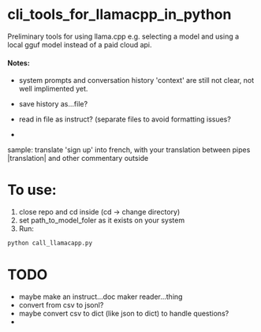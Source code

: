 # cli_tools_for_llamacpp_in_python

Preliminary tools for using llama.cpp e.g. selecting a model and using
a local gguf model instead of a paid cloud api.

#### Notes:
- system prompts and conversation history 'context' are still not clear, not well implimented yet. 


- save history as...file?
- read in file as instruct?
(separate files to avoid formatting issues?
- 
sample:
translate 'sign up' into french, with your translation between pipes |translation| and other commentary outside

# To use:
1. close repo and cd inside (cd -> change directory)
2. set path_to_model_foler as it exists on your system
3. Run:
```python
python call_llamacapp.py
```


# TODO
- maybe make an instruct...doc maker reader...thing
- convert from csv to jsonl?
- maybe convert csv to dict (like json to dict) to handle questions?
- 


